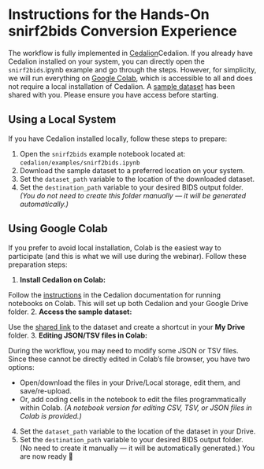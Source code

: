 # Instructions for the Hands-On snirf2bids Conversion Experience


The workflow is fully implemented in [Cedalion](https://doc.ibs.tu-berlin.de/cedalion/doc/dev/)Cedalion. If you already have Cedalion installed on your system, you can directly open the ```snirf2bids```.ipynb example and go through the steps. However, for simplicity, we will run everything on [Google Colab](https://colab.research.google.com/), which is accessible to all and does not require a local installation of Cedalion.
A [sample dataset](https://drive.google.com/drive/folders/1O3LwW-PW4rOWIXVXF-R7j7nRaixViyTV?usp=sharing) has been shared with you. Please ensure you have access before starting.

## Using a Local System
If you have Cedalion installed locally, follow these steps to prepare:
1. Open the ```snirf2bids``` example notebook located at:
 ```cedalion/examples/snirf2bids.ipynb```
2. Download the sample dataset to a preferred location on your system.
3. Set the ```dataset_path``` variable to the location of the downloaded dataset.
4. Set the ```destination_path``` variable to your desired BIDS output folder.
 *(You do not need to create this folder manually — it will be generated automatically.)*
## Using Google Colab
If you prefer to avoid local installation, Colab is the easiest way to participate (and this is what we will use during the webinar). Follow these preparation steps:
1. **Install Cedalion on Colab:**
 
 Follow the [instructions](https://doc.ibs.tu-berlin.de/cedalion/doc/dev/getting_started/colab_setup.html#) in the Cedalion documentation for running notebooks on Colab. This will set up both Cedalion and your Google Drive folder.
2. **Access the sample dataset:**

 Use the [shared link](https://drive.google.com/drive/folders/1O3LwW-PW4rOWIXVXF-R7j7nRaixViyTV?usp=sharing) to the dataset and create a shortcut in your **My Drive** folder.
3. **Editing JSON/TSV files in Colab:**

 During the workflow, you may need to modify some JSON or TSV files. Since these cannot be directly edited in Colab’s file browser, you have two options:
- Open/download the files in your Drive/Local storage, edit them, and save/re-upload.
- Or, add coding cells in the notebook to edit the files programmatically within Colab.
 *(A notebook version for editing CSV, TSV, or JSON files in Colab is provided.)*
4. Set the ```dataset_path``` variable to the location of the dataset in your Drive.
5. Set the ```destination_path``` variable to your desired BIDS output folder.
 (No need to create it manually — it will be automatically generated.)
You are now ready 🙂
